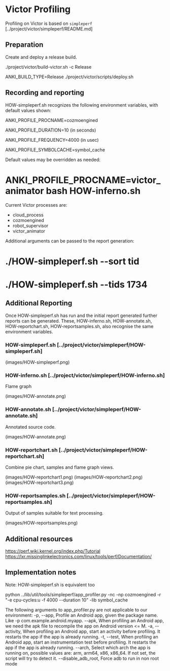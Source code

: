 # Victor Profiling

Profiling on Victor is based on `simpleperf` [../project/victor/simpleperf/README.md]

## Preparation

Create and deploy a release build.

  ./project/victor/build-victor.sh -c Release

  ANKI_BUILD_TYPE=Release ./project/victor/scripts/deploy.sh

## Recording and reporting

HOW-simpleperf.sh recognizes the following environment variables, with default values shown:

  ANKI_PROFILE_PROCNAME=cozmoengined

  ANKI_PROFILE_DURATION=10 (in seconds)

  ANKI_PROFILE_FREQUENCY=4000 (in usec)

  ANKI_PROFILE_SYMBOLCACHE=symbol_cache

Default values may be overridden as needed:

  # ANKI_PROFILE_PROCNAME=victor_animator bash HOW-inferno.sh

Current Victor processes are:
* cloud_process
* cozmoengined
* robot_supervisor
* victor_animator

Additional arguments can be passed to the report generation:

  # ./HOW-simpleperf.sh --sort tid

  # ./HOW-simpleperf.sh --tids 1734

## Additional Reporting

Once HOW-simpleperf.sh has run and the initial report generated further reports can be generated. These, HOW-inferno.sh, HOW-annotate.sh, HOW-reportchart.sh, HOW-reportsamples.sh, also recognise the same environment variables.

### HOW-simpleperf.sh [../project/victor/simpleperf/HOW-simpleperf.sh]

(images/HOW-simpleperf.png)

### HOW-inferno.sh [../project/victor/simpleperf/HOW-inferno.sh]

Flame graph

(images/HOW-annotate.png)

### HOW-annotate.sh [../project/victor/simpleperf/HOW-annotate.sh]

Annotated source code.

(images/HOW-annotate.png)

### HOW-reportchart.sh [../project/victor/simpleperf/HOW-reportchart.sh]

Combine pie chart, samples and flame graph views.

(images/HOW-reportchart1.png)
(images/HOW-reportchart2.png)
(images/HOW-reportchart3.png)

### HOW-reportsamples.sh [../project/victor/simpleperf/HOW-reportsamples.sh]

Output of samples suitable for text processing.

(images/HOW-reportsamples.png)

## Additional resources

  https://perf.wiki.kernel.org/index.php/Tutorial
  https://lxr.missinglinkelectronics.com/linux/tools/perf/Documentation/

## Implementation notes

Note: HOW-simpleperf.sh is equivalent too

  python ../lib/util/tools/simpleperf/app_profiler.py -nc -np cozmoengined -r "-e cpu-cycles:u -f 4000 --duration 10" -lib symbol_cache

  The following arguments to app_profiler.py are not applicable to our environment:
    -p, --app, Profile an Android app, given the package name. Like -p com.example.android.myapp.
    --apk, When profiling an Android app, we need the apk file to recompile the app on Android version <= M.
    -a, --activity, When profiling an Android app, start an activity before profiling. It restarts the app if the app is already running.
    -t, --test, When profiling an Android app, start an instrumentation test before profiling. It restarts the app if the app is already running.
    --arch, Select which arch the app is running on, possible values are: arm, arm64, x86, x86_64. If not set, the script will try to detect it.
    --disable_adb_root, Force adb to run in non root mode

